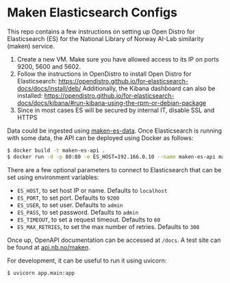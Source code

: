 # Maken Elasticsearch Configs

This repo contains a few instructions on setting up Open Distro for Elasticsearch (ES) for the National Library of Norway AI-Lab similarity (maken) service.

1. Create a new VM. Make sure you have allowed access to its IP on ports 9200, 5600 and 5602.
2. Follow the instructions in OpenDistro to install Open Distro for Elasticsearch: https://opendistro.github.io/for-elasticsearch-docs/docs/install/deb/ Additionally, the Kibana dashboard can also be installed: https://opendistro.github.io/for-elasticsearch-docs/docs/kibana/#run-kibana-using-the-rpm-or-debian-package
3. Since in most cases ES will be secured by internal IT, disable SSL and HTTPS

Data could be ingested using [maken-es-data](https://github.com/nbailab/maken-es-data). Once Elasticsearch is running with some data, the API can be deployed using Docker as follows:

```bash
$ docker build -t maken-es-api .
$ docker run -d -p 80:80 -e ES_HOST=192.166.0.10 --name maken-es-api maken-es-api
```

There are a few optional parameters to connect to Elasticsearch that can be set using environment variables:

- `ES_HOST`, to set host IP or name. Defaults to `localhost`
- `ES_PORT`, to set port. Defaults to `9200`
- `ES_USER`, to set user. Defaults to `admin`
- `ES_PASS`, to set password. Defaults to `admin`
- `ES_TIMEOUT`, to set a request timeout. Defaults to `60`
- `ES_MAX_RETRIES`, to set the max number of retries. Defaults to `300`

Once up, OpenAPI documentation can be accessed at `/docs`. A test site can be found at [api.nb.no/maken](https://api.nb.no/maken/docs).

For development, it can be useful to run it using uvicorn:

```bash
$ uvicorn app.main:app
```

